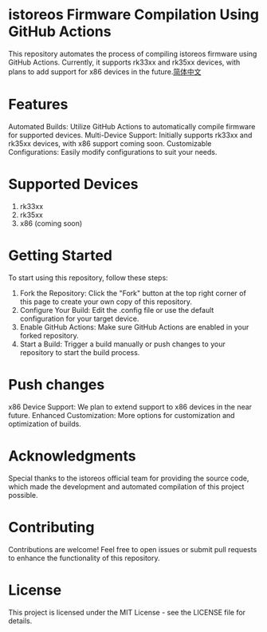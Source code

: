 # istoreos Firmware Compilation Using GitHub Actions 
This repository automates the process of compiling istoreos firmware using GitHub Actions. Currently, it supports rk33xx and rk35xx devices, with plans to add support for x86 devices in the future.[简体中文](README_ZH.md) 

# Features
Automated Builds: Utilize GitHub Actions to automatically compile firmware for supported devices.
Multi-Device Support: Initially supports rk33xx and rk35xx devices, with x86 support coming soon.
Customizable Configurations: Easily modify configurations to suit your needs.

# Supported Devices
1. rk33xx
2. rk35xx
3. x86 (coming soon)

# Getting Started
To start using this repository, follow these steps:

1. Fork the Repository: Click the "Fork" button at the top right corner of this page to create your own copy of this repository.
2. Configure Your Build: Edit the .config file or use the default configuration for your target device.
3. Enable GitHub Actions: Make sure GitHub Actions are enabled in your forked repository.
4. Start a Build: Trigger a build manually or push changes to your repository to start the build process.

# Push changes 
x86 Device Support: We plan to extend support to x86 devices in the near future.
Enhanced Customization: More options for customization and optimization of builds.

# Acknowledgments
Special thanks to the istoreos official team for providing the source code, which made the development and automated compilation of this project possible.

# Contributing
Contributions are welcome! Feel free to open issues or submit pull requests to enhance the functionality of this repository.

# License
This project is licensed under the MIT License - see the LICENSE file for details.
